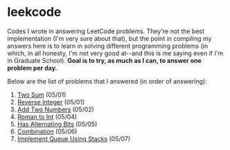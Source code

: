 # leekcode

Codes I wrote in answering LeetCode problems. They're not the best implementation (I'm very sure about that), but the point in compiling my answers here is to learn in solving different programming problems (in which, in all honesty, I'm not very good at--and this is me saying even if I'm in Graduate School). **Goal is to try, as much as I can, to answer one problem per day.**

Below are the list of problems that I answered (in order of answering):

1. [Two Sum](twoSum.py) (05/01)
2. [Reverse Integer](reverseInt.py) (05/01)
3. [Add Two Numbers](addTwoNumbers.py) (05/02)
4. [Roman to Int](romanToInt.py) (05/04)
5. [Has Alternating Bits](hasAlternatingBits.py) (05/05)
6. [Combination](combine.py) (05/06)
7. [Implement Queue Using Stacks](queueUsingStack.py) (05/07)
